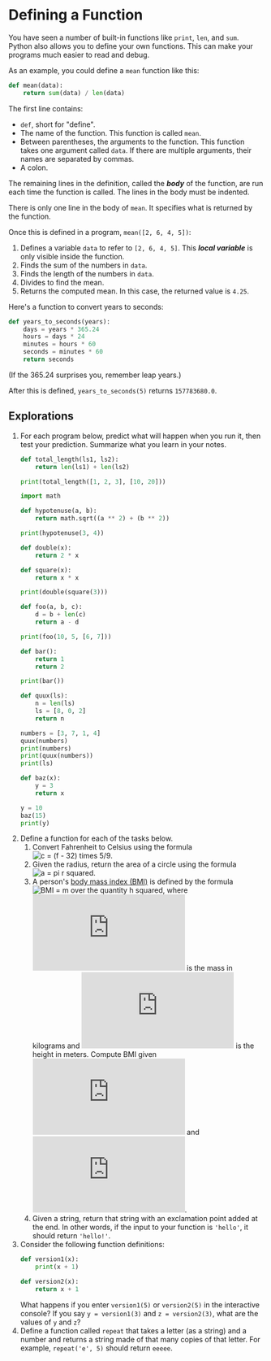 # Defining a Function

You have seen a number of built-in functions like `print`, `len`, and `sum`. Python also allows you to define your own
functions. This can make your programs much easier to read and debug.

As an example, you could define a `mean` function like this:

```python
def mean(data):
    return sum(data) / len(data)
```

The first line contains:
* `def`, short for "define".
* The name of the function. This function is called `mean`.
* Between parentheses, the arguments to the function. This function takes one argument called `data`. If there are
multiple arguments, their names are separated by commas.
* A colon.

The remaining lines in the definition, called the ***body*** of the function, are run each time the function is called.
The lines in the body must be indented.

There is only one line in the body of `mean`. It specifies what is returned by the function.

Once this is defined in a program, `mean([2, 6, 4, 5])`:

1. Defines a variable `data` to refer to `[2, 6, 4, 5]`. This ***local variable*** is only visible inside the function.
1. Finds the sum of the numbers in `data`.
1. Finds the length of the numbers in `data`.
1. Divides to find the mean.
1. Returns the computed mean. In this case, the returned value is `4.25`.

Here's a function to convert years to seconds:

```python
def years_to_seconds(years):
    days = years * 365.24
    hours = days * 24
    minutes = hours * 60
    seconds = minutes * 60
    return seconds
```

(If the 365.24 surprises you, remember leap years.)

After this is defined, `years_to_seconds(5)` returns `157783680.0`.

## Explorations
1. For each program below, predict what will happen when you run it, then test your prediction. Summarize what you learn in your notes.
    <!--total_length.py-->
    ```python
    def total_length(ls1, ls2):
        return len(ls1) + len(ls2)
    
    print(total_length([1, 2, 3], [10, 20]))
    ```
    ```python
    import math
    
    def hypotenuse(a, b):
        return math.sqrt((a ** 2) + (b ** 2))
    
    print(hypotenuse(3, 4))
    ```
    ```python
    def double(x):
        return 2 * x
    
    def square(x):
        return x * x
    
    print(double(square(3)))
    ```
    ```python
    def foo(a, b, c):
        d = b + len(c)
        return a - d
    
    print(foo(10, 5, [6, 7]))
    ```
    ```python
    def bar():
        return 1
        return 2
    
    print(bar())
    ```
    ```python
    def quux(ls):
        n = len(ls)
        ls = [8, 0, 2]
        return n
    
    numbers = [3, 7, 1, 4]
    quux(numbers)
    print(numbers)
    print(quux(numbers))
    print(ls)
    ```
    ```python
    def baz(x):
        y = 3
        return x
    
    y = 10
    baz(15)
    print(y)
    ```
1. Define a function for each of the tasks below.
    1. Convert Fahrenheit to Celsius using the formula ![c = (f - 32) times 5/9](https://latex.codecogs.com/svg.latex?c=\(f-32\)\times5/9).
    1. Given the radius, return the area of a circle using the formula ![a = pi r squared](https://latex.codecogs.com/svg.latex?a=\pi%20r^2).
    1. A person's [body mass index (BMI)](https://en.wikipedia.org/wiki/Body_mass_index) is defined by the formula ![BMI = m over the quantity h squared](https://latex.codecogs.com/svg.latex?BMI=m/h^2), where ![m](https://latex.codecogs.com/svg.latex?m) is the mass in kilograms and ![h](https://latex.codecogs.com/svg.latex?h) is the height in meters. Compute BMI given ![m](https://latex.codecogs.com/svg.latex?m) and ![h](https://latex.codecogs.com/svg.latex?h).
    1. Given a string, return that string with an exclamation point added at the end. In other words, if the input to your function is `'hello'`, it should return `'hello!'`.
1. Consider the following function definitions:
    ```python
    def version1(x):
        print(x + 1)
    
    def version2(x):
        return x + 1
    ```
    What happens if you enter `version1(5)` or `version2(5)` in the interactive console? If you say `y = version1(3)` and `z = version2(3)`, what are the values of `y` and `z`?
1. Define a function called `repeat` that takes a letter (as a string) and a number and returns a string made of that many copies of that letter. For example, `repeat('e', 5)` should return `eeeee`.
